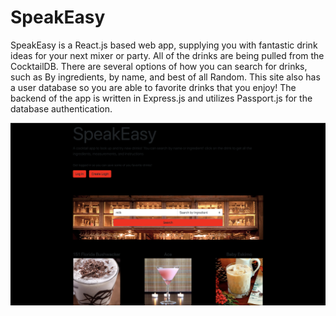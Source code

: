 # SpeakEasy
SpeakEasy is a React.js based web app, supplying you with fantastic drink ideas for your next mixer or party. All of the drinks are being pulled from the CocktailDB. There are several options of how you can search for drinks, such as By ingredients, by name, and best of all Random. This site also has a user database so you are able to favorite drinks that you enjoy! The backend of the app is written in Express.js and utilizes Passport.js for the database authentication. 

![Main page](https://github.com/cwp132/Speakeasy/blob/master/images/speakeasyfront.png)

